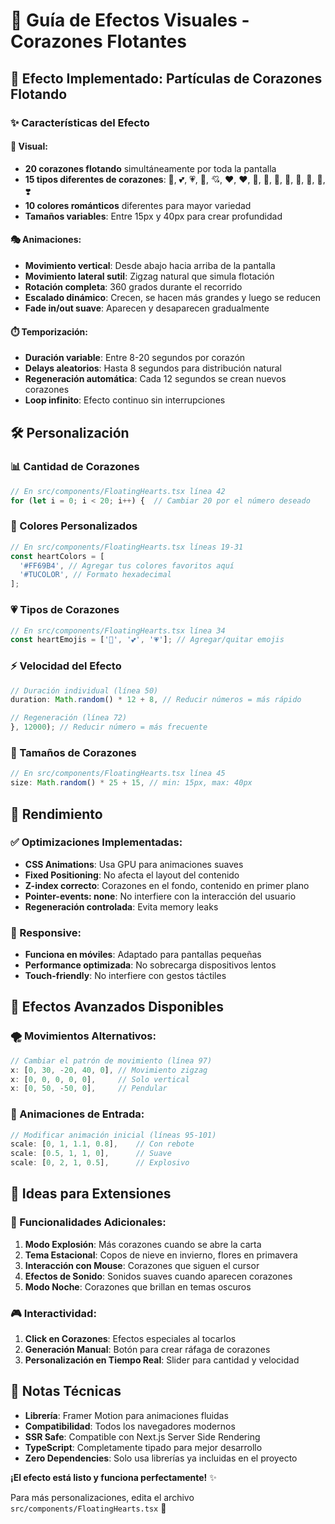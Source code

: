 # 💖 Guía de Efectos Visuales - Corazones Flotantes

## 🎯 Efecto Implementado: Partículas de Corazones Flotando

### ✨ **Características del Efecto**

#### **🎨 Visual:**
- **20 corazones flotando** simultáneamente por toda la pantalla
- **15 tipos diferentes de corazones**: 💖, 💕, 💗, 💓, 💘, ♥️, ❤️, 🧡, 💛, 💚, 💙, 💜, 🤍, 🖤, ❣️
- **10 colores románticos** diferentes para mayor variedad
- **Tamaños variables**: Entre 15px y 40px para crear profundidad

#### **🎭 Animaciones:**
- **Movimiento vertical**: Desde abajo hacia arriba de la pantalla
- **Movimiento lateral sutil**: Zigzag natural que simula flotación
- **Rotación completa**: 360 grados durante el recorrido
- **Escalado dinámico**: Crecen, se hacen más grandes y luego se reducen
- **Fade in/out suave**: Aparecen y desaparecen gradualmente

#### **⏱️ Temporización:**
- **Duración variable**: Entre 8-20 segundos por corazón
- **Delays aleatorios**: Hasta 8 segundos para distribución natural
- **Regeneración automática**: Cada 12 segundos se crean nuevos corazones
- **Loop infinito**: Efecto continuo sin interrupciones

## 🛠️ **Personalización**

### **📊 Cantidad de Corazones**
```typescript
// En src/components/FloatingHearts.tsx línea 42
for (let i = 0; i < 20; i++) {  // Cambiar 20 por el número deseado
```

### **🎨 Colores Personalizados**
```typescript
// En src/components/FloatingHearts.tsx líneas 19-31
const heartColors = [
  '#FF69B4', // Agregar tus colores favoritos aquí
  '#TUCOLOR', // Formato hexadecimal
];
```

### **💗 Tipos de Corazones**
```typescript
// En src/components/FloatingHearts.tsx línea 34
const heartEmojis = ['💖', '💕', '💗']; // Agregar/quitar emojis
```

### **⚡ Velocidad del Efecto**
```typescript
// Duración individual (línea 50)
duration: Math.random() * 12 + 8, // Reducir números = más rápido

// Regeneración (línea 72)
}, 12000); // Reducir número = más frecuente
```

### **📏 Tamaños de Corazones**
```typescript
// En src/components/FloatingHearts.tsx línea 45
size: Math.random() * 25 + 15, // min: 15px, max: 40px
```

## 🎯 **Rendimiento**

### **✅ Optimizaciones Implementadas:**
- **CSS Animations**: Usa GPU para animaciones suaves
- **Fixed Positioning**: No afecta el layout del contenido
- **Z-index correcto**: Corazones en el fondo, contenido en primer plano
- **Pointer-events: none**: No interfiere con la interacción del usuario
- **Regeneración controlada**: Evita memory leaks

### **📱 Responsive:**
- **Funciona en móviles**: Adaptado para pantallas pequeñas
- **Performance optimizada**: No sobrecarga dispositivos lentos
- **Touch-friendly**: No interfiere con gestos táctiles

## 🎪 **Efectos Avanzados Disponibles**

### **🌪️ Movimientos Alternativos:**
```typescript
// Cambiar el patrón de movimiento (línea 97)
x: [0, 30, -20, 40, 0], // Movimiento zigzag
x: [0, 0, 0, 0, 0],     // Solo vertical
x: [0, 50, -50, 0],     // Pendular
```

### **🎨 Animaciones de Entrada:**
```typescript
// Modificar animación inicial (líneas 95-101)
scale: [0, 1, 1.1, 0.8],    // Con rebote
scale: [0.5, 1, 1, 0],      // Suave
scale: [0, 2, 1, 0.5],      // Explosivo
```

## 🚀 **Ideas para Extensiones**

### **🎁 Funcionalidades Adicionales:**
1. **Modo Explosión**: Más corazones cuando se abre la carta
2. **Tema Estacional**: Copos de nieve en invierno, flores en primavera
3. **Interacción con Mouse**: Corazones que siguen el cursor
4. **Efectos de Sonido**: Sonidos suaves cuando aparecen corazones
5. **Modo Noche**: Corazones que brillan en temas oscuros

### **🎮 Interactividad:**
1. **Click en Corazones**: Efectos especiales al tocarlos
2. **Generación Manual**: Botón para crear ráfaga de corazones
3. **Personalización en Tiempo Real**: Slider para cantidad y velocidad

## 📝 **Notas Técnicas**

- **Librería**: Framer Motion para animaciones fluidas
- **Compatibilidad**: Todos los navegadores modernos
- **SSR Safe**: Compatible con Next.js Server Side Rendering
- **TypeScript**: Completamente tipado para mejor desarrollo
- **Zero Dependencies**: Solo usa librerías ya incluidas en el proyecto

**¡El efecto está listo y funciona perfectamente!** ✨

Para más personalizaciones, edita el archivo `src/components/FloatingHearts.tsx` 🎨
